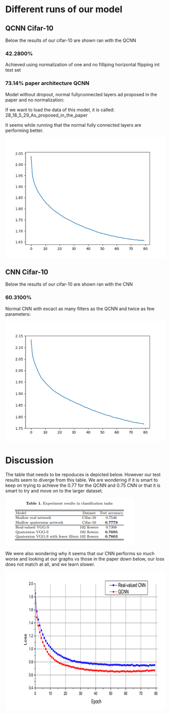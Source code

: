 # Different runs of our model

## QCNN Cifar-10
Below the results of our cifar-10 are shown ran with the QCNN

### 42.2800%
Achieved using normalization of one and no filliping horizontal flipping int test set

### 73.14% paper architecture QCNN
Model without dropout, normal fullyconnected layers ad proposed in the paper and no normalization: 

If we want to load the data of this model, it is called: 28_18_5_29_As_proposed_in_the_paper 

It seems while running that the normal fully connected layers are performing better.

![Loss function](./modelsParameters/29_10_29_39_QCNN.png)


## CNN Cifar-10
Below the results of our cifar-10 are shown ran with the CNN

### 60.3100% 
Normal CNN with excact as many filters as the QCNN and twice as few parameters: 

![Loss function](normalCNN.png)

# Discussion

The table that needs to be repoduces is depicted below. However our test results seem to diverge from this table. We are wondering if it is smart to keep on trying to achieve the 0.77 for the QCNN and 0.75 CNN or that it is smart to try and move on to the larger dataset.

![Table 1](./Untitled.png)


We were also wondering why it seems that our CNN performs so much worse and looking at our graphs vs those in the paper down below, our loss does not match at all, and we learn slower.

![Table 1](./losses.png)
